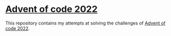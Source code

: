 # [Advent of code 2022](https://adventofcode.com/2022)

This repository contains my attempts at solving the challenges of [Advent of code 2022](https://adventofcode.com/2022).
